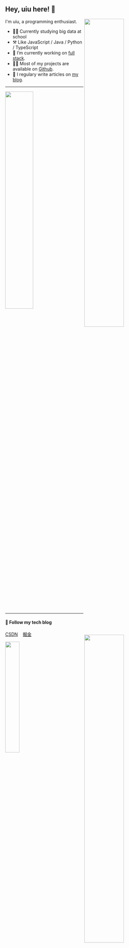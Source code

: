 
## Hey, uiu here! :wave:

[<img align="right" width="50%" src="https://github-readme-stats.vercel.app/api?username=uiuing&count_private=true&show_icons=true&hide=issues" draggable="false">]("#")

I'm uiu, a programming enthusiast.

-   👨‍🎓 Currently studying big data at school
-   ⚒️ Like JavaScript / Java / Python / TypeScript
-   🔭 I’m currently working on <a href="https://www.w3schools.com/whatis/whatis_fullstack.asp" target="_blank">full stack</a>.
-   👨‍💻 Most of my projects are available on <a href="https://github.com/uiuing" target="_blank">Github</a>.
-   📝 I regulary write articles on <a href="https://uiuing.blog.csdn.net/" target="_blank">my blog</a>.

---



 [<img align="right" width="50%" src="https://github-readme-streak-stats.herokuapp.com/?user=uiuing" draggable="false">]("#")


[<img   width="42%" src="https://github-readme-stats.vercel.app/api/top-langs/?username=uiuing&layout=compact&hide=css,html" draggable="false">]("#")


---


#### 🌟 **Follow my tech blog**

<a href="https://uiuing.blog.csdn.net" target="_blank">CSDN</a>  &nbsp;&nbsp; <a href="https://juejin.cn/user/4037839851890990" target="_blank">掘金</a>  



<a href="https://uiuing.blog.csdn.net" target="_blank">
<img align="left" width="30%" src="https://user-images.githubusercontent.com/73827386/155535171-41d4c49e-c4b7-435a-bc5d-7a3c8a883cb5.png" draggable="false">
</a>





